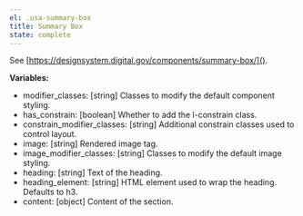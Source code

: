 ```yaml
---
el: .usa-summary-box
title: Summary Box
state: complete
---
```

See [https://designsystem.digital.gov/components/summary-box/]().

__Variables:__
* modifier_classes: [string] Classes to modify the default component styling.
* has_constrain: [boolean] Whether to add the l-constrain class.
* constrain_modifier_classes: [string] Additional constrain classes used to
  control layout.
* image: [string] Rendered image tag.
* image_modifier_classes: [string] Classes to modify the default image styling.
* heading: [string] Text of the heading.
* heading_element: [string] HTML element used to wrap the heading. Defaults to h3.
* content: [object] Content of the section.
